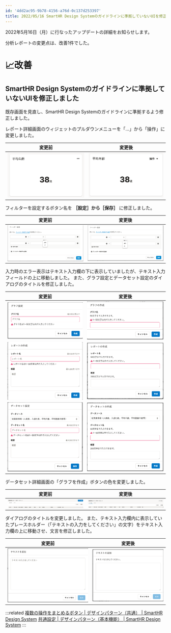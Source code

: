 ```yaml
---
id: '4dd2ac95-9b78-4156-a76d-0c137d253397'
title: 2022/05/16 SmartHR Design Systemのガイドラインに準拠していないUIを修正しました
---
```

2022年5月16日（月）に行なったアップデートの詳細をお知らせします。

分析レポートの変更点は、改善1件でした。

# 📈改善
## SmartHR Design Systemのガイドラインに準拠していないUIを修正しました
既存画面を見直し、SmartHR Design Systemのガイドラインに準拠するよう修正しました。

レポート詳細画面のウィジェットのプルダウンメニューを「…」から「操作」に変更しました。

| **変更前** | **変更後** |
| --- | --- |
| ![](./before-1.png) | ![](./after-1.png) |

フィルターを設定するボタン名を **［設定］から［保存］** に修正しました。

| **変更前** | **変更後** |
| --- | --- |
| ![](./before-2.png)  | ![](./after-2.png) |

入力時のエラー表示はテキスト入力欄の下に表示していましたが、テキスト入力フィールドの上に移動しました。
また、グラフ設定とデータセット設定のダイアログのタイトルを修正しました。

| **変更前** | **変更後** |
| --- | --- |
| ![](./before-4.png) | ![](./after-4.png) |
| ![](./before-5.png) | ![](./after-5.png) |
| ![](./before-6.png) | ![](./after-6.png) |

データセット詳細画面の「グラフを作成」ボタンの色を変更しました。

| **変更前** | **変更後** |
| --- | --- |
| ![](./before-3.png) | ![](./after-3.png) |

ダイアログのタイトルを変更しました。
また、テキスト入力欄内に表示していたプレースホルダー（「テキストの入力をしてください」の文字）をテキスト入力欄の上に移動させ、文言を修正しました。

| **変更前** | **変更後** |
| --- | --- |
| ![](./before-7.png) | ![](./after-7.png) |

:::related
[複数の操作をまとめるボタン | デザインパターン（共通） | SmartHR Design System](https://smarthr.design/products/design-patterns/dropdown-button/)
[共通設定 | デザインパターン（基本機能） | SmartHR Design System](https://smarthr.design/products/design-patterns-core-features/main-admin/#h4-6)
:::

